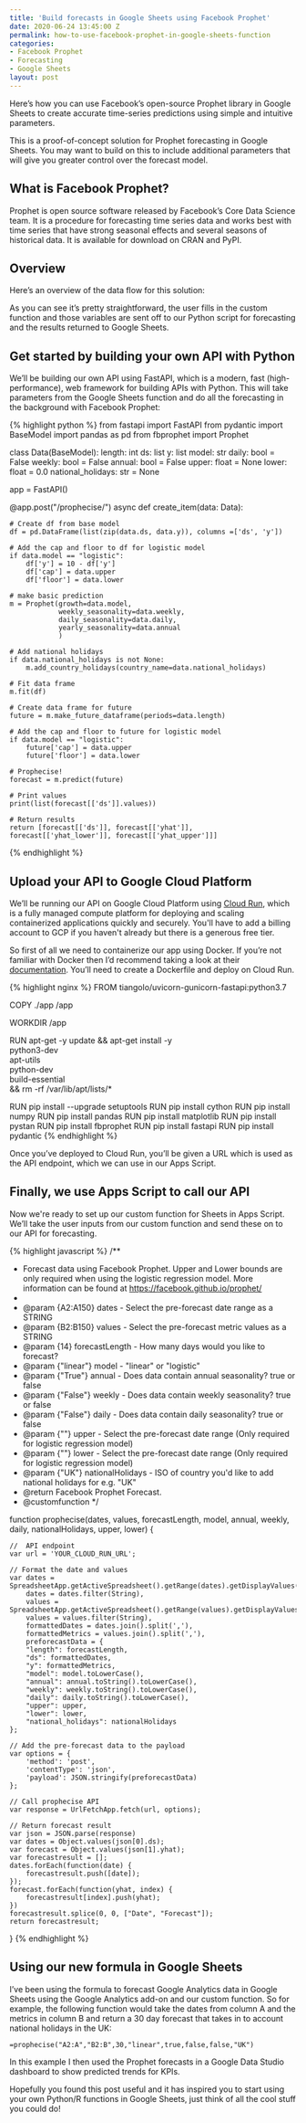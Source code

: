 ```yaml
---
title: 'Build forecasts in Google Sheets using Facebook Prophet'
date: 2020-06-24 13:45:00 Z
permalink: how-to-use-facebook-prophet-in-google-sheets-function
categories:
- Facebook Prophet
- Forecasting
- Google Sheets
layout: post
---
```


Here’s how you can use Facebook’s open-source Prophet library in Google Sheets to create  accurate time-series predictions using simple and intuitive parameters.

<amp-img src="/assets/images/sheets-prophet.png" width="1280" height="720" layout="responsive"></amp-img>

This is a proof-of-concept solution for Prophet forecasting in Google Sheets. You may want to build on this to include additional parameters that will give you greater control over the forecast model.

## What is Facebook Prophet?

Prophet is open source software released by Facebook’s Core Data Science team. It is a procedure for forecasting time series data and works best with time series that have strong seasonal effects and several seasons of historical data. It is available for download on CRAN and PyPI.

## Overview

Here’s an overview of the data flow for this solution:

<amp-img src="/assets/images/sheets-prophet-data-flow.png" width="1403" height="693" layout="responsive"></amp-img>

As you can see it’s pretty straightforward, the user fills in the custom function and those variables are sent off to our Python script for forecasting and the results returned to Google Sheets.

## Get started by building your own API with Python

We’ll be building our own API using FastAPI, which is a modern, fast (high-performance), web framework for building APIs with Python. This will take parameters from the Google Sheets function and do all the forecasting in the background with Facebook Prophet:

{% highlight python %}
from fastapi import FastAPI
from pydantic import BaseModel
import pandas as pd
from fbprophet import Prophet

class Data(BaseModel):
    length: int
    ds: list
    y: list
    model: str
    daily: bool = False
    weekly: bool = False
    annual: bool = False
    upper: float = None
    lower: float = 0.0
    national_holidays: str = None

app = FastAPI()

@app.post("/prophecise/")
async def create_item(data: Data):

    # Create df from base model
    df = pd.DataFrame(list(zip(data.ds, data.y)), columns =['ds', 'y'])

    # Add the cap and floor to df for logistic model
    if data.model == "logistic":
        df['y'] = 10 - df['y']
        df['cap'] = data.upper
        df['floor'] = data.lower

    # make basic prediction
    m = Prophet(growth=data.model,
                weekly_seasonality=data.weekly,
                daily_seasonality=data.daily,
                yearly_seasonality=data.annual
                )
    
    # Add national holidays
    if data.national_holidays is not None:
        m.add_country_holidays(country_name=data.national_holidays)
    
    # Fit data frame
    m.fit(df)

    # Create data frame for future
    future = m.make_future_dataframe(periods=data.length)

    # Add the cap and floor to future for logistic model
    if data.model == "logistic":
        future['cap'] = data.upper
        future['floor'] = data.lower

    # Prophecise!
    forecast = m.predict(future)

    # Print values
    print(list(forecast[['ds']].values))

    # Return results
    return [forecast[['ds']], forecast[['yhat']], forecast[['yhat_lower']], forecast[['yhat_upper']]]
{% endhighlight %}

## Upload your API to Google Cloud Platform
We’ll be running our API on Google Cloud Platform using [Cloud Run](https://cloud.google.com/run), which is a fully managed compute platform for deploying and scaling containerized applications quickly and securely. You'll have to add a billing account to GCP if you haven't already but there is a generous free tier.

So first of all we need to containerize our app using Docker. If you’re not familiar with Docker then I’d recommend taking a look at their [documentation](https://docs.docker.com/get-started/). You’ll need to create a Dockerfile and deploy on Cloud Run.

{% highlight nginx %}
FROM tiangolo/uvicorn-gunicorn-fastapi:python3.7

COPY ./app /app

WORKDIR /app

RUN apt-get -y update  && apt-get install -y \
  python3-dev \
  apt-utils \
  python-dev \
  build-essential \
&& rm -rf /var/lib/apt/lists/*

RUN pip install --upgrade setuptools
RUN pip install cython
RUN pip install numpy
RUN pip install pandas
RUN pip install matplotlib
RUN pip install pystan
RUN pip install fbprophet
RUN pip install fastapi
RUN pip install pydantic
{% endhighlight %}

Once you’ve deployed to Cloud Run, you’ll be given a URL which is used as the API endpoint, which we can use in our Apps Script.

<amp-img src="/assets/images/cloud-run.png" width="861" height="297" layout="responsive"></amp-img>

## Finally, we use Apps Script to call our API
Now we're ready to set up our custom function for Sheets in Apps Script. We’ll take the user inputs from our custom function and send these on to our API for forecasting.

{% highlight javascript %}
/**
 * Forecast data using Facebook Prophet. Upper and Lower bounds are only required when using the logistic regression model. More information can be found at https://facebook.github.io/prophet/
 *
 * @param {A2:A150} dates - Select the pre-forecast date range as a STRING
 * @param {B2:B150} values - Select the pre-forecast metric values as a STRING
 * @param {14} forecastLength - How many days would you like to forecast?
 * @param {"linear"} model - "linear" or "logistic"
 * @param {"True"} annual - Does data contain annual seasonality? true or false
 * @param {"False"} weekly - Does data contain weekly seasonality? true or false
 * @param {"False"} daily - Does data contain daily seasonality? true or false
 * @param {""} upper - Select the pre-forecast date range (Only required for logistic regression model)
 * @param {""} lower - Select the pre-forecast date range (Only required for logistic regression model)
 * @param {"UK"} nationalHolidays - ISO of country you'd like to add national holidays for e.g. "UK" 
 * @return Facebook Prophet Forecast.
 * @customfunction
 */

function prophecise(dates, values, forecastLength, model, annual, weekly, daily, nationalHolidays, upper, lower) {
  
	//  API endpoint
	var url = 'YOUR_CLOUD_RUN_URL';
  
	// Format the date and values  
	var dates = SpreadsheetApp.getActiveSpreadsheet().getRange(dates).getDisplayValues().join().split(','),
        dates = dates.filter(String),
        values = SpreadsheetApp.getActiveSpreadsheet().getRange(values).getDisplayValues().join().split(','),
        values = values.filter(String),
        formattedDates = dates.join().split(','),
        formattedMetrics = values.join().split(','),
        preforecastData = {
		"length": forecastLength,
		"ds": formattedDates,
		"y": formattedMetrics,
		"model": model.toLowerCase(),
		"annual": annual.toString().toLowerCase(),
		"weekly": weekly.toString().toLowerCase(),
		"daily": daily.toString().toLowerCase(),
		"upper": upper,
		"lower": lower,
		"national_holidays": nationalHolidays
	};
  
	// Add the pre-forecast data to the payload
	var options = {
		'method': 'post',
		'contentType': 'json',
		'payload': JSON.stringify(preforecastData)
	};
  
	// Call prophecise API
	var response = UrlFetchApp.fetch(url, options);
  
	// Return forecast result
	var json = JSON.parse(response)
	var dates = Object.values(json[0].ds);
	var forecast = Object.values(json[1].yhat);
	var forecastresult = [];
	dates.forEach(function(date) {
		forecastresult.push([date]);
	});
	forecast.forEach(function(yhat, index) {
		forecastresult[index].push(yhat);
	})
	forecastresult.splice(0, 0, ["Date", "Forecast"]);
	return forecastresult;
  
}
{% endhighlight %}

## Using our new formula in Google Sheets
I’ve been using the formula to forecast Google Analytics data in Google Sheets using the Google Analytics add-on and our custom function. So for example, the following function would take the dates from column A and the metrics in column B and return a 30 day forecast that takes in to account national holidays in the UK:

`=prophecise("A2:A","B2:B",30,"linear",true,false,false,"UK")`

In this example I then used the Prophet forecasts in a Google Data Studio dashboard to show predicted trends for KPIs.

Hopefully you found this post useful and it has inspired you to start using your own Python/R functions in Google Sheets, just think of all the cool stuff you could do!